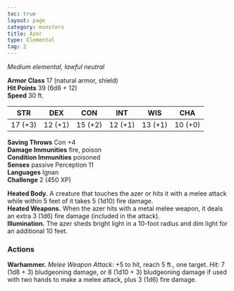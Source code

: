 ```yaml
---
toc: true
layout: page
category: monsters
title: Azer
type: Elemental
tag: 2
---
```

_Medium elemental, lawful neutral_

**Armor Class** 17 (natural armor, shield)    
**Hit Points** 39 (6d8 + 12)    
**Speed** 30 ft. 

| STR      | DEX     | CON      | INT     | WIS     | CHA     |
|----------|---------|----------|---------|---------|---------|
| 17 (+3)  | 12 (+1) | 15 (+2)  | 12 (+1) | 13 (+1) | 10 (+0) |

**Saving Throws** Con +4    
**Damage Immunities** fire, poison    
**Condition Immunities** poisoned    
**Senses** passive Perception 11    
**Languages** Ignan    
**Challenge** 2 (450 XP) 

**Heated Body.** A creature that touches the azer or hits it with a melee attack while within 5 feet of it takes 5 (1d10) fire damage.    
**Heated Weapons.** When the azer hits with a metal melee weapon, it deals an extra 3 (1d6) fire damage (included in the attack).    
**Illumination.** The azer sheds bright light in a 10-­foot radius and dim light for an additional 10 feet. 

### Actions 
**Warhammer.** _Melee Weapon Attack:_ +5 to hit, reach 5 ft., one target. _Hit:_ 7 (1d8 + 3) bludgeoning damage, or 8 (1d10 + 3) bludgeoning damage if used with two hands to make a melee attack, plus 3 (1d6) fire damage.
